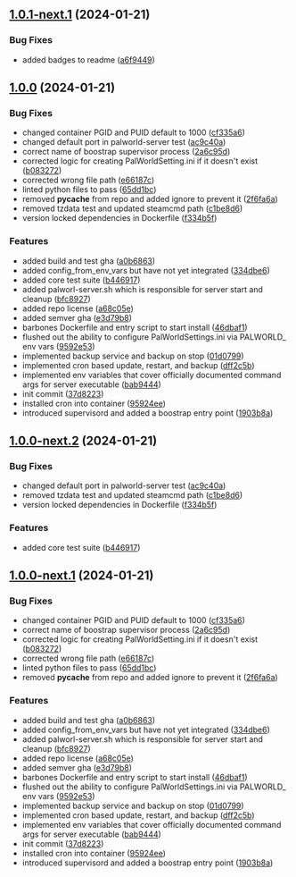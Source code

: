 ## [1.0.1-next.1](https://github.com/Johnny-Knighten/palworld-server/compare/1.0.0...1.0.1-next.1) (2024-01-21)


### Bug Fixes

* added badges to readme ([a6f9449](https://github.com/Johnny-Knighten/palworld-server/commit/a6f94496b029069ebf9365334bdd3c5bf24e2a2a))

## [1.0.0](https://github.com/Johnny-Knighten/palworld-server/compare/...1.0.0) (2024-01-21)


### Bug Fixes

* changed container PGID and PUID default to 1000 ([cf335a6](https://github.com/Johnny-Knighten/palworld-server/commit/cf335a63cb102a76702fdccd8cdea23c64ce04e4))
* changed default port in palworld-server test ([ac9c40a](https://github.com/Johnny-Knighten/palworld-server/commit/ac9c40a421a8e36f97a3b0243ee6513e33c4de84))
* correct name of boostrap supervisor process ([2a6c95d](https://github.com/Johnny-Knighten/palworld-server/commit/2a6c95d86f62a676acfc41aa6ab7ff37035a699a))
* corrected logic for creating PalWorldSetting.ini if it doesn't exist ([b083272](https://github.com/Johnny-Knighten/palworld-server/commit/b08327234afb2e6531c5bdabd5f1b794907d4489))
* corrected wrong file path ([e66187c](https://github.com/Johnny-Knighten/palworld-server/commit/e66187c10aa6140f4f40b9a5b0f3a3ccb6812d32))
* linted python files to pass ([65dd1bc](https://github.com/Johnny-Knighten/palworld-server/commit/65dd1bc2d4ae5ae5e344ba0165ba8f08cc3c31a6))
* removed __pycache__ from repo and added ignore to prevent it ([2f6fa6a](https://github.com/Johnny-Knighten/palworld-server/commit/2f6fa6a32f871314b045c08729d5a93a66fb0f10))
* removed tzdata test and updated steamcmd path ([c1be8d6](https://github.com/Johnny-Knighten/palworld-server/commit/c1be8d6eb18bc96bbf6a5f8d73de967be25f2258))
* version locked dependencies in Dockerfile ([f334b5f](https://github.com/Johnny-Knighten/palworld-server/commit/f334b5f23762fad10ca149265eed7fae8ac11931))


### Features

* added build and test gha ([a0b6863](https://github.com/Johnny-Knighten/palworld-server/commit/a0b6863794f63ee400100e4866c912792ff10e0c))
* added config_from_env_vars but have not yet integrated ([334dbe6](https://github.com/Johnny-Knighten/palworld-server/commit/334dbe60fb66612c794479b504196e65f08f4dab))
* added core test suite ([b446917](https://github.com/Johnny-Knighten/palworld-server/commit/b4469173c7323556833016c480a44e0f99af2e96))
* added palworl-server.sh which is responsible for server start and cleanup ([bfc8927](https://github.com/Johnny-Knighten/palworld-server/commit/bfc892777e9aa44c892b978ea580ff4b046970f4))
* added repo license ([a68c05e](https://github.com/Johnny-Knighten/palworld-server/commit/a68c05e80b6a9f559bda7c7aee8f7f60ee81a54e))
* added semver gha ([e3d79b8](https://github.com/Johnny-Knighten/palworld-server/commit/e3d79b8aee445a7d203267e8a6f5fe0dc9197468))
* barbones Dockerfile and entry script to start install ([46dbaf1](https://github.com/Johnny-Knighten/palworld-server/commit/46dbaf1c4740cf225065ec1ef8f5ed02eb405fc2))
* flushed out the ability to configure PalWorldSettings.ini via PALWORLD_ env vars ([9592e53](https://github.com/Johnny-Knighten/palworld-server/commit/9592e537dd98b486a45b6c9403ba696ffc2812bc))
* implemented backup service and backup on stop ([01d0799](https://github.com/Johnny-Knighten/palworld-server/commit/01d0799fd365a44e30997a01abc729f48198d037))
* implemented cron based update, restart, and backup ([dff2c5b](https://github.com/Johnny-Knighten/palworld-server/commit/dff2c5be4957250611259b5ccf0e0f1817153f92))
* implemented env variables that cover officially documented command args for server executable ([bab9444](https://github.com/Johnny-Knighten/palworld-server/commit/bab94445865012533398c10a53b02b599725bf9c))
* init commit ([37d8223](https://github.com/Johnny-Knighten/palworld-server/commit/37d8223cebed61c62cf74e265de9409ebe802126))
* installed cron into container ([95924ee](https://github.com/Johnny-Knighten/palworld-server/commit/95924eeec83f3639cf7bcd65435ac21f48938773))
* introduced supervisord and added a boostrap entry point ([1903b8a](https://github.com/Johnny-Knighten/palworld-server/commit/1903b8a373996177d3dfebe1ee47376b040a7308))

## [1.0.0-next.2](https://github.com/Johnny-Knighten/palworld-server/compare/1.0.0-next.1...1.0.0-next.2) (2024-01-21)


### Bug Fixes

* changed default port in palworld-server test ([ac9c40a](https://github.com/Johnny-Knighten/palworld-server/commit/ac9c40a421a8e36f97a3b0243ee6513e33c4de84))
* removed tzdata test and updated steamcmd path ([c1be8d6](https://github.com/Johnny-Knighten/palworld-server/commit/c1be8d6eb18bc96bbf6a5f8d73de967be25f2258))
* version locked dependencies in Dockerfile ([f334b5f](https://github.com/Johnny-Knighten/palworld-server/commit/f334b5f23762fad10ca149265eed7fae8ac11931))


### Features

* added core test suite ([b446917](https://github.com/Johnny-Knighten/palworld-server/commit/b4469173c7323556833016c480a44e0f99af2e96))

## [1.0.0-next.1](https://github.com/Johnny-Knighten/palworld-server/compare/...1.0.0-next.1) (2024-01-21)


### Bug Fixes

* changed container PGID and PUID default to 1000 ([cf335a6](https://github.com/Johnny-Knighten/palworld-server/commit/cf335a63cb102a76702fdccd8cdea23c64ce04e4))
* correct name of boostrap supervisor process ([2a6c95d](https://github.com/Johnny-Knighten/palworld-server/commit/2a6c95d86f62a676acfc41aa6ab7ff37035a699a))
* corrected logic for creating PalWorldSetting.ini if it doesn't exist ([b083272](https://github.com/Johnny-Knighten/palworld-server/commit/b08327234afb2e6531c5bdabd5f1b794907d4489))
* corrected wrong file path ([e66187c](https://github.com/Johnny-Knighten/palworld-server/commit/e66187c10aa6140f4f40b9a5b0f3a3ccb6812d32))
* linted python files to pass ([65dd1bc](https://github.com/Johnny-Knighten/palworld-server/commit/65dd1bc2d4ae5ae5e344ba0165ba8f08cc3c31a6))
* removed __pycache__ from repo and added ignore to prevent it ([2f6fa6a](https://github.com/Johnny-Knighten/palworld-server/commit/2f6fa6a32f871314b045c08729d5a93a66fb0f10))


### Features

* added build and test gha ([a0b6863](https://github.com/Johnny-Knighten/palworld-server/commit/a0b6863794f63ee400100e4866c912792ff10e0c))
* added config_from_env_vars but have not yet integrated ([334dbe6](https://github.com/Johnny-Knighten/palworld-server/commit/334dbe60fb66612c794479b504196e65f08f4dab))
* added palworl-server.sh which is responsible for server start and cleanup ([bfc8927](https://github.com/Johnny-Knighten/palworld-server/commit/bfc892777e9aa44c892b978ea580ff4b046970f4))
* added repo license ([a68c05e](https://github.com/Johnny-Knighten/palworld-server/commit/a68c05e80b6a9f559bda7c7aee8f7f60ee81a54e))
* added semver gha ([e3d79b8](https://github.com/Johnny-Knighten/palworld-server/commit/e3d79b8aee445a7d203267e8a6f5fe0dc9197468))
* barbones Dockerfile and entry script to start install ([46dbaf1](https://github.com/Johnny-Knighten/palworld-server/commit/46dbaf1c4740cf225065ec1ef8f5ed02eb405fc2))
* flushed out the ability to configure PalWorldSettings.ini via PALWORLD_ env vars ([9592e53](https://github.com/Johnny-Knighten/palworld-server/commit/9592e537dd98b486a45b6c9403ba696ffc2812bc))
* implemented backup service and backup on stop ([01d0799](https://github.com/Johnny-Knighten/palworld-server/commit/01d0799fd365a44e30997a01abc729f48198d037))
* implemented cron based update, restart, and backup ([dff2c5b](https://github.com/Johnny-Knighten/palworld-server/commit/dff2c5be4957250611259b5ccf0e0f1817153f92))
* implemented env variables that cover officially documented command args for server executable ([bab9444](https://github.com/Johnny-Knighten/palworld-server/commit/bab94445865012533398c10a53b02b599725bf9c))
* init commit ([37d8223](https://github.com/Johnny-Knighten/palworld-server/commit/37d8223cebed61c62cf74e265de9409ebe802126))
* installed cron into container ([95924ee](https://github.com/Johnny-Knighten/palworld-server/commit/95924eeec83f3639cf7bcd65435ac21f48938773))
* introduced supervisord and added a boostrap entry point ([1903b8a](https://github.com/Johnny-Knighten/palworld-server/commit/1903b8a373996177d3dfebe1ee47376b040a7308))
